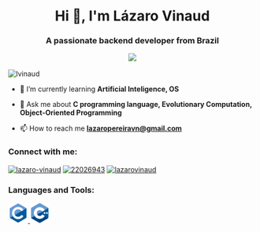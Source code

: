 <h1 align="center">Hi 👋, I'm Lázaro Vinaud</h1>
<h3 align="center">A passionate backend developer from Brazil</h3>

<p align="center"><img src="http://github-profile-summary-cards.vercel.app/api/cards/profile-details?username=LVinaud&theme=tokyonight"/></p>

<p align="left"> <img src="https://komarev.com/ghpvc/?username=lvinaud&label=Profile%20views&color=0e75b6&style=flat" alt="lvinaud" /> </p>

- 🌱 I’m currently learning **Artificial Inteligence, OS**

- 💬 Ask me about **C programming language, Evolutionary Computation, Object-Oriented Programming**

- 📫 How to reach me **lazaropereiravn@gmail.com**

<h3 align="left">Connect with me:</h3>
<p align="left">
<a href="https://linkedin.com/in/lazaro-vinaud" target="blank"><img align="center" src="https://raw.githubusercontent.com/rahuldkjain/github-profile-readme-generator/master/src/images/icons/Social/linked-in-alt.svg" alt="lazaro-vinaud" height="30" width="40" /></a>
<a href="https://stackoverflow.com/users/22026943" target="blank"><img align="center" src="https://raw.githubusercontent.com/rahuldkjain/github-profile-readme-generator/master/src/images/icons/Social/stack-overflow.svg" alt="22026943" height="30" width="40" /></a>
<a href="https://instagram.com/lazarovinaud" target="blank"><img align="center" src="https://raw.githubusercontent.com/rahuldkjain/github-profile-readme-generator/master/src/images/icons/Social/instagram.svg" alt="lazarovinaud" height="30" width="40" /></a>
</p>

<h3 align="left">Languages and Tools:</h3>
<p align="left"> <a href="https://www.cprogramming.com/" target="_blank" rel="noreferrer"> <img src="https://raw.githubusercontent.com/devicons/devicon/master/icons/c/c-original.svg" alt="c" width="40" height="40"/> </a> <a href="https://www.w3schools.com/cpp/" target="_blank" rel="noreferrer"> <img src="https://raw.githubusercontent.com/devicons/devicon/master/icons/cplusplus/cplusplus-original.svg" alt="cplusplus" width="40" height="40"/> </a> </p>

